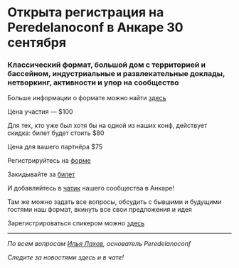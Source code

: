 # Открыта регистрация на **Peredelanoconf** в Анкаре 30 сентября

### Классический формат, большой дом с территорией и бассейном, индустриальные и развлекательные доклады, нетворкинг, активности и упор на сообщество

Больше информации о формате можно найти [здесь](/./confs/standard.md)

Цена участия — $100

Для тех, кто уже был хотя бы на одной из наших конф, действует скидка: билет будет стоить $80

Цена для вашего партнёра $75

Регистрируйтесь на [форме]( https://docs.google.com/forms/d/1d8A5EPJZ8OYvvW2DpRA0Sd5TfnrnwRS2GLSPoSynwxg)

Закидывайте за [билет](/./guides/how-to-pay.md)

И добавляйтесь в [чатик](https://t.me/peredelano_ankara) нашего сообщества в Анкаре! 

Там же можно задать все вопросы, обсудить с бывшими и будущими гостями наш формат, вкинуть все свои предложения и идея

Зарегистрироваться спикером можно [здесь](/./guides/tech-speech.md)

---

_По всем вопросам [Илья Лахов](https://t.me/ilakhov), основатель Peredelanoconf_

_Следите за новостями здесь и в чате!_
